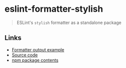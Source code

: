 # eslint-formatter-stylish

> ESLint's `stylish` formatter as a standalone package

## Links

- [Formatter output example](https://eslint.org/docs/user-guide/formatters/#stylish)
- [Source code](https://github.com/fregante/eslint-formatters/tree/main/packages/eslint-formatter-stylish)
- [npm package contents](https://www.unpkg.com/browse/eslint-formatter-stylish/)
